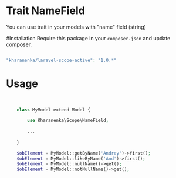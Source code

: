 # Trait NameField
 
 You can use trait in your models with "name" field (string)
 
#Installation
Require this package in your `composer.json` and update composer.
 
```php

"kharanenka/laravel-scope-active": "1.0.*"

```

# Usage

```php

    
    class MyModel extend Model {
    
        use Kharanenka\Scope\NameField;
    
        ...
    
    }
    
    $obElement = MyModel::getByName('Andrey')->first();
    $obElement = MyModel::likeByName('And')->first();
    $obElement = MyModel::nullName()->get();
    $obElement = MyModel::notNullName()->get();
    
```